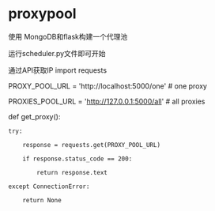 # proxypool
使用 MongoDB和flask构建一个代理池


运行scheduler.py文件即可开始



通过API获取IP
import requests

PROXY_POOL_URL = 'http://localhost:5000/one'  # one proxy

PROXIES_POOL_URL = 'http://127.0.0.1:5000/all'  # all proxies


def get_proxy():

    try:
	
        response = requests.get(PROXY_POOL_URL)
		
        if response.status_code == 200:
		
            return response.text
			
    except ConnectionError:
	
        return None

